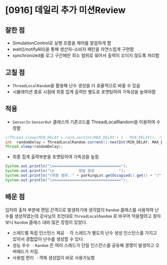
# [0916] 데일리 추가 미션Review
## 잘한 점
* SimulationControl로 실행 흐름을 제어를 깔끔하게 함
* wait()/notifyAll()을 통해 생산자–소비자 패턴을 자연스럽게 구현함
* synchronized를 로그 구간에만 최소 범위로 묶어서 출력이 꼬이지 않도록 처리함

## 고칠 점
* `ThreadLocalRandom`을 활용해 난수 생성을 더 효율적으로 바꿀 수 있음
* 시뮬레이션 종료 시점에 최종 집계 출력만 별도로 포맷팅하여 가독성을 높여야함

## 적용 
* `SensorIn` `SensorOut` 클래스의 기존코드를 ThreadLocalRandom을 이용하여 수정함
```java
//Thread.sleep(MIN_DELAY + rand.nextInt(MAX_DELAY + 1 - MIN_DELAY)); 기존코드
int  randomDelay = ThreadLocalRandom.current().nextInt(MIN_DELAY, MAX_DELAY+1);
Thread.sleep(randomDelay);
``` 
* 최종 집계 출력부분을 포맷팅하여 가독성을 높힘
```java
System.out.println("\n==============================");
System.out.println("\n           영업 종료           ");
System.out.println("(최종 점유: " + parkingLot.getOccupied().get() + "/" + CAPACITY + ")");
System.out.println("\n==============================");
```
## 배운 점
입차와 출차 부분에 랜덤 간격으로 발생하기에 생각없이 `Random` 클래스를 사용하여 난수를 생성하였는데 강사님의 조언대로 `ThreadLocalRandom` 로 바꾸어 적용할려고 찾아보니 `Random` 클래스 대비 많은 장점이 있었다.
* 스레드별 독립 인스턴스 제공
	ㆍ각 스레드가 별도의 난수 생성 인스턴스를 가지고 있어서 경합없이 난수를 생성할 수 있다.
* 성능 우수
	ㆍ`Random` 은 여러 스레드가 단일 인스턴스를 공유해 경쟁이 발생하고 오버헤드가 커짐.
* 사용법 편리
	ㆍ객체 생성없이 바로 사용가능함
